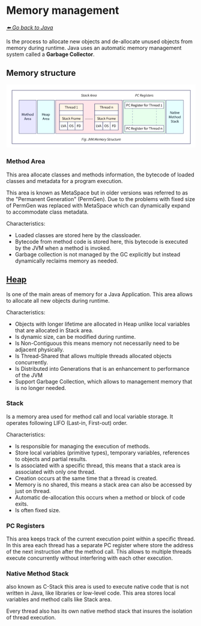 # Memory management

*[:arrow_left: Go back to Java](../JAVA.md)*

Is the process to allocate new objects and de-allocate unused objects from memory during runtime. Java uses an automatic memory management system called a **Garbage Collector**.

## Memory structure

![memory structure](./img/java-memory-structure.png)



### Method Area

This area allocate classes and methods information, the bytecode of loaded classes and metadata for a program execution.

This area is known as MetaSpace but in older versions was referred to as the "Permanent Generation" (PermGen). Due to the problems with fixed size of PermGen was replaced with MetaSpace which can dynamically expand to accommodate class metadata.

Characteristics:

- Loaded classes are stored here by the classloader.
- Bytecode from method code is stored here, this bytecode is executed by the JVM when a method is invoked.
- Garbage collection is not managed by the GC explicitly but instead dynamically reclaims memory as needed.

## [Heap](./HEAP.md)

Is one of the main areas of memory for a Java Application. This area allows to allocate all new objects during runtime. 

Characteristics:

 - Objects with longer lifetime are allocated in Heap unlike local variables that are allocated in Stack area.
 - Is dynamic size, can be modified during runtime.
 - Is Non-Contiguous this means memory not necessarily need to be adjacent physically.
 - Is Thread-Shared that allows multiple threads allocated objects concurrently.
 - Is Distributed into Generations that is an enhancement to performance of the JVM
 - Support Garbage Collection, which allows to management memory that is no longer needed.


### Stack

Is a memory area used for method call and local variable storage. It operates following LIFO (Last-in, First-out) order. 

Characteristics:

 - Is responsible for managing the execution of methods.
 - Store local variables (primitive types), temporary variables, references to objects and partial results.
 - Is associated with a specific thread, this means that a stack area is associated with only one thread.
 - Creation occurs at the same time that a thread is created.
 - Memory is no shared, this means a stack area can also be accessed by just on thread.
 - Automatic de-allocation this occurs when a method or block of code exits. 
 - Is often fixed size.

### PC Registers

This area keeps track of the current execution point within a specific thread. In this area each thread has a separate PC register where store the address of the next instruction after the method call. This allows to multiple threads execute concurrently without interfering with each other execution.

### Native Method Stack

also known as C-Stack this area is used to execute native code that is not written in Java, like libraries or low-level code. This area stores local variables and method calls like Stack area.

Every thread also has its own native method stack that insures the isolation of thread execution.